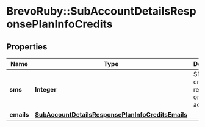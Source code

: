 # BrevoRuby::SubAccountDetailsResponsePlanInfoCredits

## Properties
Name | Type | Description | Notes
------------ | ------------- | ------------- | -------------
**sms** | **Integer** | SMS credits remaining on the sub-account | [optional] 
**emails** | [**SubAccountDetailsResponsePlanInfoCreditsEmails**](SubAccountDetailsResponsePlanInfoCreditsEmails.md) |  | [optional] 


